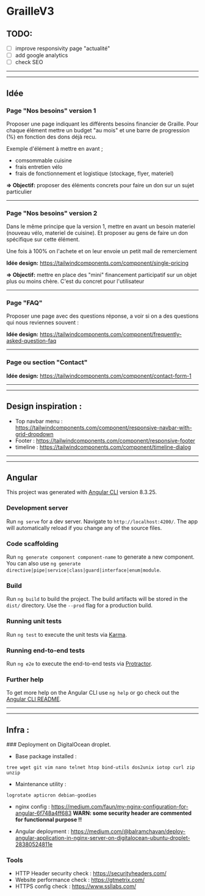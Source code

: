 # GrailleV3

## TODO: 

* [ ] improve responsivity page "actualité"
* [ ] add google analytics 
* [ ] check SEO

---
---


## Idée

### Page "Nos besoins" version 1
Proposer une page indiquant les différents besoins financier de Graille.
Pour chaque élément mettre un budget "au mois" et une barre de progression (%) en fonction des dons déjà recu.

Exemple d'élément à mettre en avant ;
* comsommable cuisine
* frais entretien vélo
* frais de fonctionnement et logistique (stockage, flyer, materiel)

**=> Objectif:** proposer des éléments concrets pour faire un don sur un sujet particulier

---


### Page "Nos besoins" version 2
Dans le même principe que la version 1, mettre en avant un besoin materiel (nouveau vélo, materiel de cuisine).
Et proposer au gens de faire un don spécifique sur cette élément.

Une fois à 100% on l'achete et on leur envoie un petit mail de remerciement

**Idée design:** https://tailwindcomponents.com/component/single-pricing

**=> Objectif:** mettre en place des "mini" financement participatif sur un objet plus ou moins chère. C'est du concret pour l'utilisateur 

---

### Page "FAQ"
Proposer une page avec des questions réponse, a voir si on a des questions qui nous reviennes souvent : 

**Idée design:** https://tailwindcomponents.com/component/frequently-asked-question-faq

---

### Page ou section "Contact"
**Idée design:** https://tailwindcomponents.com/component/contact-form-1

---
---


## Design inspiration : 
* Top navbar menu : https://tailwindcomponents.com/component/responsive-navbar-with-grid-dropdown
* Footer : https://tailwindcomponents.com/component/responsive-footer
* timeline : https://tailwindcomponents.com/component/timeline-dialog

---
---

## Angular

This project was generated with [Angular CLI](https://github.com/angular/angular-cli) version 8.3.25.

### Development server

Run `ng serve` for a dev server. Navigate to `http://localhost:4200/`. The app will automatically reload if you change any of the source files.

### Code scaffolding

Run `ng generate component component-name` to generate a new component. You can also use `ng generate directive|pipe|service|class|guard|interface|enum|module`.

### Build

Run `ng build` to build the project. The build artifacts will be stored in the `dist/` directory. Use the `--prod` flag for a production build.

### Running unit tests

Run `ng test` to execute the unit tests via [Karma](https://karma-runner.github.io).

### Running end-to-end tests

Run `ng e2e` to execute the end-to-end tests via [Protractor](http://www.protractortest.org/).

### Further help

To get more help on the Angular CLI use `ng help` or go check out the [Angular CLI README](https://github.com/angular/angular-cli/blob/master/README.md).

---
---

## Infra : 

### Deployment on DigitalOcean droplet. 

* Base package installed : 
```
tree wget git vim nano telnet htop bind-utils dos2unix iotop curl zip unzip
```

* Maintenance utility :
```
logrotate apticron debian-goodies 
```

* nginx config : https://medium.com/faun/my-nginx-configuration-for-angular-6f748a4ff683
**WARN: some security header are commented for functionnal purpose !!**

* Angular deployment : 
https://medium.com/@balramchavan/deploy-angular-application-in-nginx-server-on-digitalocean-ubuntu-droplet-28380524811e




### Tools

* HTTP Header security check : https://securityheaders.com/
* Website performance check : https://gtmetrix.com/
* HTTPS config check : https://www.ssllabs.com/